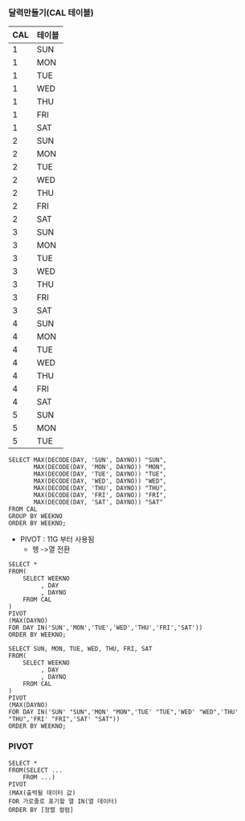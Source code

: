 ### 달력만들기(CAL 테이블)
CAL | 테이블
--|--
1|	SUN	|1
1|	MON	|2
1|	TUE	|3
1|	WED	|4
1|	THU	|5
1|	FRI	|6
1|	SAT	|7
2|	SUN	|8
2|	MON	|9
2|	TUE	|10
2|	WED	|11
2|	THU	|12
2|	FRI	|13
2|	SAT	|14
3|	SUN	|15
3|	MON	|16
3|	TUE	|17
3|	WED	|18
3|	THU	|19
3|	FRI	|20
3|	SAT	|21
4|	SUN	|22
4|	MON	|23
4|	TUE	|24
4|	WED	|25
4|	THU	|26
4|	FRI	|27
4|	SAT	|28
5|	SUN	|29
5|	MON	|30
5|	TUE	|31

```
SELECT MAX(DECODE(DAY, 'SUN', DAYNO)) "SUN",
       MAX(DECODE(DAY, 'MON', DAYNO)) "MON",
       MAX(DECODE(DAY, 'TUE', DAYNO)) "TUE",
       MAX(DECODE(DAY, 'WED', DAYNO)) "WED",
       MAX(DECODE(DAY, 'THU', DAYNO)) "THU",
       MAX(DECODE(DAY, 'FRI', DAYNO)) "FRI",
       MAX(DECODE(DAY, 'SAT', DAYNO)) "SAT"
FROM CAL
GROUP BY WEEKNO
ORDER BY WEEKNO;
```


- PIVOT : 11G 부터 사용됨
	- 행 ->열 전환
```
SELECT * 
FROM(
    SELECT WEEKNO
         , DAY
         , DAYNO
    FROM CAL
)   
PIVOT
(MAX(DAYNO)
FOR DAY IN('SUN','MON','TUE','WED','THU','FRI','SAT'))
ORDER BY WEEKNO;
```

```
SELECT SUN, MON, TUE, WED, THU, FRI, SAT
FROM(
    SELECT WEEKNO
         , DAY
         , DAYNO
    FROM CAL
)   
PIVOT
(MAX(DAYNO)
FOR DAY IN('SUN' "SUN",'MON' "MON",'TUE' "TUE",'WED' "WED",'THU' "THU",'FRI' "FRI",'SAT' "SAT"))
ORDER BY WEEKNO;
```


### PIVOT
```
SELECT *
FROM(SELECT ...
	FROM ...)
PIVOT
(MAX(출력될 데이터 값)
FOR 가로줄로 표기할 열 IN(열 데이터)
ORDER BY [정렬 컬럼]
```

